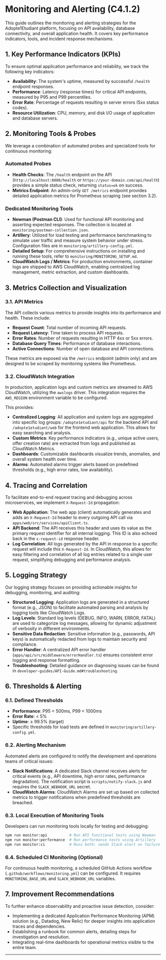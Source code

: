 # Monitoring and Alerting (C4.1.2)

This guide outlines the monitoring and alerting strategies for the Adopte1Etudiant platform, focusing on API availability, database connectivity, and overall application health. It covers key performance indicators, tools, and incident response mechanisms.

## 1. Key Performance Indicators (KPIs)

To ensure optimal application performance and reliability, we track the following key indicators:

- **Availability**: The system's uptime, measured by successful `/health` endpoint responses.
- **Performance**: Latency (response times) for critical API endpoints, measured by P95 and P99 percentiles.
- **Error Rate**: Percentage of requests resulting in server errors (5xx status codes).
- **Resource Utilization**: CPU, memory, and disk I/O usage of application and database servers.

## 2. Monitoring Tools & Probes

We leverage a combination of automated probes and specialized tools for continuous monitoring:

### Automated Probes
- **Health Checks**: The `/health` endpoint on the API (`http://localhost:8080/health` or `https://your-domain.com/api/health`) provides a simple status check, returning `status=ok` on success.
- **Metrics Endpoint**: An admin-only `GET /metrics` endpoint provides detailed application metrics for Prometheus scraping (see section 3.2).

### Dedicated Monitoring Tools
- **Newman (Postman CLI)**: Used for functional API monitoring and asserting expected responses. The collection is located at `monitoring/postman-collection.json`.
- **Artillery**: Utilized for load testing and performance benchmarking to simulate user traffic and measure system behavior under stress. Configuration files are in `monitoring/artillery-config.yml`.
- **Detailed Setup**: For comprehensive instructions on installing and running these tools, refer to `monitoring/MONITORING_SETUP.md`.
- **CloudWatch Logs / Metrics**: For production environments, container logs are shipped to AWS CloudWatch, enabling centralized log management, metric extraction, and custom dashboards.

## 3. Metrics Collection and Visualization

### 3.1. API Metrics
The API collects various metrics to provide insights into its performance and health. These include:

- **Request Count**: Total number of incoming API requests.
- **Request Latency**: Time taken to process API requests.
- **Error Rates**: Number of requests resulting in HTTP 4xx or 5xx errors.
- **Database Query Times**: Performance of database interactions.
- **Active Connections**: Number of open database and API connections.

These metrics are exposed via the `/metrics` endpoint (admin only) and are designed to be scraped by monitoring systems like Prometheus.

### 3.2. CloudWatch Integration
In production, application logs and custom metrics are streamed to AWS CloudWatch, utilizing the `awslogs` driver. This integration requires the `AWS_REGION` environment variable to be configured.

This provides:

- **Centralized Logging**: All application and system logs are aggregated into specific log groups: `/adopte1etudiant/api` for the backend API and `/adopte1etudiant/web` for the frontend web application. This allows for easy searching and analysis.
- **Custom Metrics**: Key performance indicators (e.g., unique active users, offer creation rate) are extracted from logs and published as CloudWatch Metrics.
- **Dashboards**: Customizable dashboards visualize trends, anomalies, and overall system health over time.
- **Alarms**: Automated alarms trigger alerts based on predefined thresholds (e.g., high error rates, low availability).

## 4. Tracing and Correlation
To facilitate end-to-end request tracing and debugging across microservices, we implement `X-Request-Id` propagation:

- **Web Application**: The web app (client) automatically generates and adds an `X-Request-Id` header to every outgoing API call via `apps/web/src/services/apiClient.ts`.
- **API Backend**: The API receives this header and uses its value as the primary request identifier for all internal logging. This ID is also echoed back in the `x-request-id` response header.
- **Log Correlation**: All logs generated by the API in response to a specific request will include this `X-Request-Id`. In CloudWatch, this allows for easy filtering and correlation of all log entries related to a single user request, simplifying debugging and performance analysis.

## 5. Logging Strategy
Our logging strategy focuses on providing actionable insights for debugging, monitoring, and auditing:

- **Structured Logging**: Application logs are generated in a structured format (e.g., JSON) to facilitate automated parsing and analysis by logging tools like CloudWatch Logs.
- **Log Levels**: Standard log levels (DEBUG, INFO, WARN, ERROR, FATAL) are used to categorize log messages, allowing for dynamic adjustment of verbosity in different environments.
- **Sensitive Data Redaction**: Sensitive information (e.g., passwords, API keys) is automatically redacted from logs to maintain security and compliance.
- **Error Handler**: A centralized API error handler (`apps/api/src/middleware/errorHandler.ts`) ensures consistent error logging and response formatting.
- **Troubleshooting**: Detailed guidance on diagnosing issues can be found in `developer-guides/API-Guide.md#troubleshooting`.

## 6. Thresholds & Alerting

### 6.1. Defined Thresholds
- **Performance**: P95 < 500ms, P99 < 1000ms
- **Error Rate**: < 5%
- **Uptime**: ≥ 99.5% (target)
- Specific thresholds for load tests are defined in `monitoring/artillery-config.yml`.

### 6.2. Alerting Mechanism
Automated alerts are configured to notify the development and operations teams of critical issues:

- **Slack Notifications**: A dedicated Slack channel receives alerts for critical events (e.g., API downtime, high error rates, performance degradation). The notification script is `scripts/notify-slack.js` and requires the `SLACK_WEBHOOK_URL` secret.
- **CloudWatch Alarms**: CloudWatch Alarms are set up based on collected metrics to trigger notifications when predefined thresholds are breached.

### 6.3. Local Execution of Monitoring Tools
Developers can run monitoring tools locally for testing and debugging:

```bash
npm run monitor:api          # Run API functional tests using Newman
npm run monitor:performance  # Run performance tests using Artillery
npm run monitor:ci           # Runs both; sends Slack alert on failure if configured
```

### 6.4. Scheduled CI Monitoring (Optional)
For continuous health monitoring, a scheduled GitHub Actions workflow (`.github/workflows/monitoring.yml`) can be configured. It requires `MONITORING_BASE_URL` and `SLACK_WEBHOOK_URL` variables.

## 7. Improvement Recommendations

To further enhance observability and proactive issue detection, consider:
- Implementing a dedicated Application Performance Monitoring (APM) solution (e.g., Datadog, New Relic) for deeper insights into application traces and dependencies.
- Establishing a runbook for common alerts, detailing steps for investigation and resolution.
- Integrating real-time dashboards for operational metrics visible to the entire team.

---

